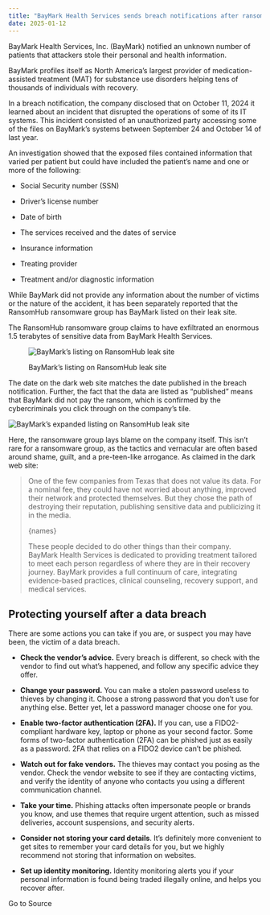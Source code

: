 ```yaml
---
title: "BayMark Health Services sends breach notifications after ransomware attack"
date: 2025-01-12
---
```


BayMark Health Services, Inc. (BayMark) notified an unknown number of patients that attackers stole their personal and health information.

BayMark profiles itself as North America’s largest provider of medication-assisted treatment (MAT) for substance use disorders helping tens of thousands of individuals with recovery.

In a breach notification, the company disclosed that on October 11, 2024 it learned about an incident that disrupted the operations of some of its IT systems. This incident consisted of an unauthorized party accessing some of the files on BayMark’s systems between September 24 and October 14 of last year.

An investigation showed that the exposed files contained information that varied per patient but could have included the patient’s name and one or more of the following:

- Social Security number (SSN)

- Driver’s license number

- Date of birth

- The services received and the dates of service

- Insurance information

- Treating provider

- Treatment and/or diagnostic information

While BayMark did not provide any information about the number of victims or the nature of the accident, it has been separately reported that the RansomHub ransomware group has BayMark listed on their leak site.

The RansomHub ransomware group claims to have exfiltrated an enormous 1.5 terabytes of sensitive data from BayMark Health Services.

<figure>

![BayMark’s listing on RansomHub leak site](https://www.malwarebytes.com/wp-content/uploads/sites/2/2025/01/RansomHub_leak_site.jpg)

<figcaption>

BayMark’s listing on RansomHub leak site

</figcaption>

</figure>

The date on the dark web site matches the date published in the breach notification. Further, the fact that the data are listed as “published” means that BayMark did not pay the ransom, which is confirmed by the cybercriminals you click through on the company’s tile.  

![BayMark’s expanded listing on RansomHub leak site](https://www.malwarebytes.com/wp-content/uploads/sites/2/2025/01/RansomHub_leak_site2.jpg)

Here, the ransomware group lays blame on the company itself. This isn’t rare for a ransomware group, as the tactics and vernacular are often based around shame, guilt, and a pre-teen-like arrogance. As claimed in the dark web site:

> One of the few companies from Texas that does not value its data. For a nominal fee, they could have not worried about anything, improved their network and protected themselves. But they chose the path of destroying their reputation, publishing sensitive data and publicizing it in the media.
> 
> {names}
> 
> These people decided to do other things than their company. BayMark Health Services is dedicated to providing treatment tailored to meet each person regardless of where they are in their recovery journey. BayMark provides a full continuum of care, integrating evidence-based practices, clinical counseling, recovery support, and medical services.

## Protecting yourself after a data breach

There are some actions you can take if you are, or suspect you may have been, the victim of a data breach.

- **Check the vendor’s advice.** Every breach is different, so check with the vendor to find out what’s happened, and follow any specific advice they offer.

- **Change your password.** You can make a stolen password useless to thieves by changing it. Choose a strong password that you don’t use for anything else. Better yet, let a password manager choose one for you.

- **Enable two-factor authentication (2FA).** If you can, use a FIDO2-compliant hardware key, laptop or phone as your second factor. Some forms of two-factor authentication (2FA) can be phished just as easily as a password. 2FA that relies on a FIDO2 device can’t be phished.

- **Watch out for fake vendors.** The thieves may contact you posing as the vendor. Check the vendor website to see if they are contacting victims, and verify the identity of anyone who contacts you using a different communication channel.

- **Take your time.** Phishing attacks often impersonate people or brands you know, and use themes that require urgent attention, such as missed deliveries, account suspensions, and security alerts.

- **Consider not storing your card details**. It’s definitely more convenient to get sites to remember your card details for you, but we highly recommend not storing that information on websites.

- **Set up identity monitoring.** Identity monitoring alerts you if your personal information is found being traded illegally online, and helps you recover after.

Go to Source
